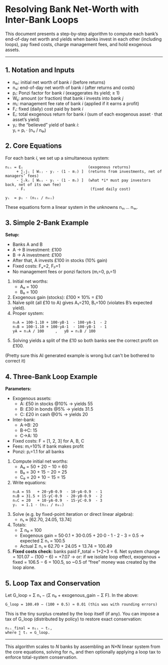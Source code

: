 # Resolving Bank Net-Worth with Inter-Bank Loops

This document presents a step-by-step algorithm to compute each bank’s end-of-day net worth and yields when banks invest in each other (including loops), pay fixed costs, charge management fees, and hold exogenous assets.

---

## 1. Notation and Inputs

- n₀ᵢ: initial net worth of bank *i* (before returns)
- n₁ᵢ: end-of-day net worth of bank *i* (after returns and costs)
- pᵢ: Ponzi factor for bank *i* (exaggerates its yield; ≥ 1)
- Wᵢⱼ: amount (or fraction) that bank *i* invests into bank *j*
- mᵢ: management fee rate of bank *i* (applied if it earns a profit)
- Fᵢ: fixed (daily) cost paid by bank *i*
- Eᵢ: total exogenous return for bank *i* (sum of each exogenous asset · that asset’s yield)
- yᵢ: the “believed” yield of bank *i*:  
  yᵢ = pᵢ · (n₁ᵢ / n₀ᵢ)


## 2. Core Equations

For each bank *i*, we set up a simultaneous system:

```text
n₁ᵢ = Eᵢ                             (exogenous returns)
     + ∑₍j₎ [ Wᵢⱼ · yⱼ · (1 - mⱼ) ]  (returns from investments, net of managers’ fees)
     - ∑₍k₎ [ Wₖᵢ · yᵢ · (1 - mᵢ) ]  (what *i* must pay investors back, net of its own fee)
     - Fᵢ                             (fixed daily cost)

yᵢ  = pᵢ · (n₁ᵢ / n₀ᵢ)
```  
These equations form a linear system in the unknowns n₁₁ … n₁ₙ.


## 3. Simple 2-Bank Example

**Setup:**
- Banks A and B
- A → B investment: £100
- B → A investment: £100
- After that, A invests £100 in stocks (10% gain)
- Fixed costs: Fₐ=2, Fᵦ=1
- No management fees or ponzi factors (mᵢ=0, pᵢ=1)

1. Initial net worths:
   - A₀ = 100
   - B₀ = 100
2. Exogenous gain (stocks): £100 × 10% = £10
3. Naïve split (all £10 to A) gives A₁=210, B₁=100 (violates B’s expected yield).
4. Proper system:
   ```text
   n₁A = 100·1.10 + 100·yB·1  - 100·yA·1  - 2
   n₁B = 100·1.10 + 100·yA·1  - 100·yB·1  - 1
   yA = n₁A / 100     ,   yB = n₁B / 100
   ```
5. Solving yields a split of the £10 so both banks see the correct profit on £100.

(Pretty sure this AI generated example is wrong but can't be bothered to correct it)


## 4. Three-Bank Loop Example

**Parameters:**
- Exogenous assets:
  - A: £50 in stocks @10% → yields 55
  - B: £30 in bonds  @5%  → yields 31.5
  - C: £20 in cash   @0%  → yields 20
- Inter-bank:
  - A→B: 20
  - B→C: 15
  - C→A: 10
- Fixed costs: F = [1, 2, 3] for A, B, C
- Fees: mᵢ=10% if bank makes profit
- Ponzi: pᵢ=1.1 for all banks

1. Compute initial net worths:
   - A₀ = 50 + 20 − 10 = 60
   - B₀ = 30 + 15 − 20 = 25
   - C₀ = 20 + 10 − 15 = 15
2. Write equations:
   ```text
   n₁A = 55   + 20·yB·0.9  - 10·yA·0.9  - 1
   n₁B = 31.5 + 15·yC·0.9  - 20·yB·0.9  - 2
   n₁C = 20   + 10·yA·0.9  - 15·yC·0.9  - 3
   yᵢ  = 1.1 · (n₁ᵢ / n₀ᵢ)
   ```
3. Solve (e.g. by fixed-point iteration or direct linear algebra):
   - n₁ ≈ [62.70, 24.05, 13.74]
4. Totals:
   - Σ n₀ = 100
   - Exogenous gain = 50·0.1 + 30·0.05 + 20·0 - 1 - 2 - 3 = 0.5 → expected Σ n₁ = 100.5
   - Actual Σ n₁ ≈ 62.70 + 24.05 + 13.74 = 100.49
5. **Fixed costs check:** banks paid F_total = 1+2+3 = 6.  Net system change = 101.07 − (100 − 6) = +7.07 → or: if we isolate loop effect, exogenous + fixed = 106.5 − 6 = 100.5, so ~0.5 of “free” money was created by the loop alone.


## 5. Loop Tax and Conservation

Let G_loop = Σ n₁ − (Σ n₀ + exogenous_gain − Σ F).  In the above:
```
G_loop = 100.49 − (100 + 0.5) ≈ 0.01 (this was with rounding errors)
```
This is the tiny surplus created by the loop itself (if any).  You can impose a tax of G_loop (distributed by policy) to restore exact conservation:

```
n₁ᵢ_final = n₁ᵢ − tᵢ,
where ∑ tᵢ = G_loop.
```

---

This algorithm scales to *N* banks by assembling an N×N linear system from the core equations, solving for n₁, and then optionally applying a loop tax to enforce total-system conservation.
